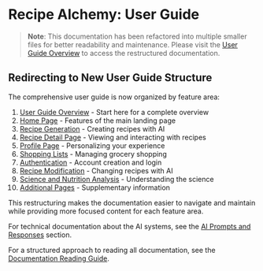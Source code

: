 
# Recipe Alchemy: User Guide

> **Note**: This documentation has been refactored into multiple smaller files for better readability and maintenance. Please visit the [User Guide Overview](./user-guide/overview.md) to access the restructured documentation.

## Redirecting to New User Guide Structure

The comprehensive user guide is now organized by feature area:

1. [User Guide Overview](./user-guide/overview.md) - Start here for a complete overview
2. [Home Page](./user-guide/home-page.md) - Features of the main landing page
3. [Recipe Generation](./user-guide/recipe-generation.md) - Creating recipes with AI
4. [Recipe Detail Page](./user-guide/recipe-detail-page.md) - Viewing and interacting with recipes
5. [Profile Page](./user-guide/profile-page.md) - Personalizing your experience
6. [Shopping Lists](./user-guide/shopping-lists.md) - Managing grocery shopping
7. [Authentication](./user-guide/authentication.md) - Account creation and login
8. [Recipe Modification](./user-guide/recipe-modification.md) - Changing recipes with AI
9. [Science and Nutrition Analysis](./user-guide/science-nutrition-analysis.md) - Understanding the science
10. [Additional Pages](./user-guide/additional-pages.md) - Supplementary information

This restructuring makes the documentation easier to navigate and maintain while providing more focused content for each feature area.

For technical documentation about the AI systems, see the [AI Prompts and Responses](./ai-prompts/overview.md) section.

For a structured approach to reading all documentation, see the [Documentation Reading Guide](./documentation-reading-guide.md).
